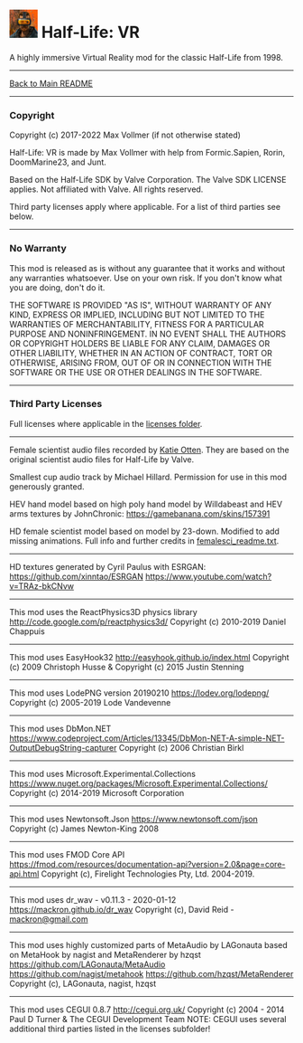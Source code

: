 # <img src="../art/game_icon.png" alt="HLVR Game Icon" width="50"/> Half-Life: VR

A highly immersive Virtual Reality mod for the classic Half-Life from 1998.

---

[Back to Main README](README.md)

---

### Copyright

Copyright (c) 2017-2022 Max Vollmer (if not otherwise stated)

Half-Life: VR is made by Max Vollmer with help from Formic.Sapien, Rorin, DoomMarine23, and Junt.

Based on the Half-Life SDK by Valve Corporation. The Valve SDK LICENSE applies. Not affiliated with Valve. All rights reserved.

Third party licenses apply where applicable. For a list of third parties see below.

---

### No Warranty

This mod is released as is without any guarantee that it works and without any warranties whatsoever. Use on your own risk. If you don't know what you are doing, don't do it.

THE SOFTWARE IS PROVIDED "AS IS", WITHOUT WARRANTY OF ANY KIND,
EXPRESS OR IMPLIED, INCLUDING BUT NOT LIMITED TO THE WARRANTIES OF
MERCHANTABILITY, FITNESS FOR A PARTICULAR PURPOSE AND NONINFRINGEMENT.
IN NO EVENT SHALL THE AUTHORS OR COPYRIGHT HOLDERS BE LIABLE FOR ANY
CLAIM, DAMAGES OR OTHER LIABILITY, WHETHER IN AN ACTION OF CONTRACT,
TORT OR OTHERWISE, ARISING FROM, OUT OF OR IN CONNECTION WITH THE
SOFTWARE OR THE USE OR OTHER DEALINGS IN THE SOFTWARE.

------

### Third Party Licenses

Full licenses where applicable in the [licenses folder](licenses).

---
Female scientist audio files recorded by [Katie Otten](https://www.katieotten.com/). They are based on the original scientist audio files for Half-Life by Valve.

Smallest cup audio track by Michael Hillard. Permission for use in this mod generously granted.

HEV hand model based on high poly hand model by Willdabeast and HEV arms textures by JohnChronic: https://gamebanana.com/skins/157391

HD female scientist model based on model by 23-down. Modified to add missing animations. Full info and further credits in [femalesci_readme.txt](../art/models/femalesci_readme.txt).

---
HD textures generated by Cyril Paulus with ESRGAN:
https://github.com/xinntao/ESRGAN
https://www.youtube.com/watch?v=TRAz-bkCNvw

---
This mod uses the ReactPhysics3D physics library
http://code.google.com/p/reactphysics3d/
Copyright (c) 2010-2019 Daniel Chappuis

---
This mod uses EasyHook32
http://easyhook.github.io/index.html
Copyright (c) 2009 Christoph Husse & Copyright (c) 2015 Justin Stenning

---
This mod uses LodePNG version 20190210
https://lodev.org/lodepng/
Copyright (c) 2005-2019 Lode Vandevenne

---
This mod uses DbMon.NET
https://www.codeproject.com/Articles/13345/DbMon-NET-A-simple-NET-OutputDebugString-capturer
Copyright (c) 2006 Christian Birkl

---
This mod uses Microsoft.Experimental.Collections
https://www.nuget.org/packages/Microsoft.Experimental.Collections/
Copyright (c) 2014-2019 Microsoft Corporation

---
This mod uses Newtonsoft.Json
https://www.newtonsoft.com/json
Copyright (c) James Newton-King 2008

---
This mod uses FMOD Core API
https://fmod.com/resources/documentation-api?version=2.0&page=core-api.html
Copyright (c), Firelight Technologies Pty, Ltd. 2004-2019.

---
This mod uses dr_wav - v0.11.3 - 2020-01-12
https://mackron.github.io/dr_wav
Copyright (c), David Reid - mackron@gmail.com

---
This mod uses highly customized parts of MetaAudio by LAGonauta based on MetaHook by nagist and MetaRenderer by hzqst
https://github.com/LAGonauta/MetaAudio
https://github.com/nagist/metahook
https://github.com/hzqst/MetaRenderer
Copyright (c), LAGonauta, nagist, hzqst

---
This mod uses CEGUI 0.8.7
http://cegui.org.uk/
Copyright (c) 2004 - 2014 Paul D Turner & The CEGUI Development Team
NOTE: CEGUI uses several additional third parties listed in the licenses subfolder!
